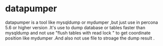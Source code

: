 # datapumper
datapumper is a tool like mysqldump or mydumper ,but just use in percona 5.6 or higher version .It's use to dump database or tables faster  than mysqldump and not use "flush tables with read lock " to get coordinate position like mydumper .And also not use file to stroage the dump result .

